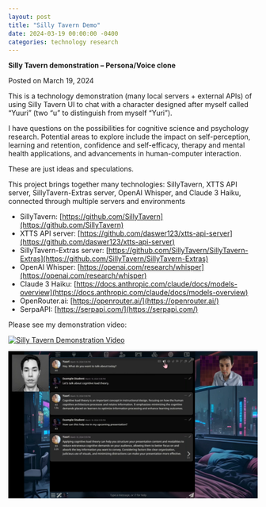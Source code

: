 ```yaml
---
layout: post
title: "Silly Tavern Demo"
date: 2024-03-19 00:00:00 -0400
categories: technology research
---
```


**Silly Tavern demonstration – Persona/Voice clone**

Posted on March 19, 2024

This is a technology demonstration (many local servers + external APIs) of using Silly Tavern UI to chat with a character designed after myself called “Yuuri” (two “u” to distinguish from myself “Yuri”).

I have questions on the possibilities for cognitive science and psychology research. Potential areas to explore include the impact on self-perception, learning and retention, confidence and self-efficacy, therapy and mental health applications, and advancements in human-computer interaction.

These are just ideas and speculations.

This project brings together many technologies: SillyTavern, XTTS API server, SillyTavern-Extras server, OpenAI Whisper, and Claude 3 Haiku, connected through multiple servers and environments

- SillyTavern: [https://github.com/SillyTavern](https://github.com/SillyTavern)
- XTTS API server: [https://github.com/daswer123/xtts-api-server](https://github.com/daswer123/xtts-api-server)
- SillyTavern-Extras server: [https://github.com/SillyTavern/SillyTavern-Extras](https://github.com/SillyTavern/SillyTavern-Extras)
- OpenAI Whisper: [https://openai.com/research/whisper](https://openai.com/research/whisper)
- Claude 3 Haiku: [https://docs.anthropic.com/claude/docs/models-overview](https://docs.anthropic.com/claude/docs/models-overview)
- OpenRouter.ai: [https://openrouter.ai/](https://openrouter.ai/)
- SerpaAPI: [https://serpapi.com/](https://serpapi.com/)

Please see my demonstration video:

[![Silly Tavern Demonstration Video](https://img.youtube.com/vi/LTZUoXLnzCA/0.jpg)](https://www.youtube.com/watch?v=LTZUoXLnzCA)

![Silly Tavern Screenshot](../media/st01.png)
